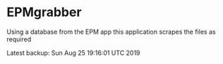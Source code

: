 # EPMgrabber
Using a database from the EPM app this application scrapes the files as required


Latest backup: Sun Aug 25 19:16:01 UTC 2019
